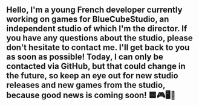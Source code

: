 ## Hello, I'm a young French developer currently working on games for BlueCubeStudio, an independent studio of which I'm the director. If you have any questions about the studio, please don't hesitate to contact me. I'll get back to you as soon as possible! Today, I can only be contacted via GitHub, but that could change in the future, so keep an eye out for new studio releases and new games from the studio, because good news is coming soon! 🟦🎮🖥️💾

<!--
**Aruk0/Aruk0** is a ✨ _special_ ✨ repository because its `README.md` (this file) appears on your GitHub profile.

Here are some ideas to get you started:

- 🔭 I’m currently working on ...
- 🌱 I’m currently learning ...
- 👯 I’m looking to collaborate on ...
- 🤔 I’m looking for help with ...
- 💬 Ask me about ...
- 📫 How to reach me: ...
- 😄 Pronouns: ...
- ⚡ Fun fact: ...
-->
